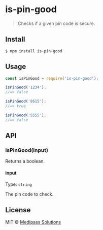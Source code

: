 # is-pin-good

> Checks if a given pin code is secure.


## Install

```
$ npm install is-pin-good
```


## Usage

```js
const isPinGood = require('is-pin-good');

isPinGood('1234');
//=> false

isPinGood('8615');
//=> true

isPinGood('5555');
//=> false
```


## API

### isPinGood(input)

Returns a boolean.

#### input

Type: `string`

The pin code to check.

## License

MIT © [Medipass Solutions](https://github.com/medipass)
